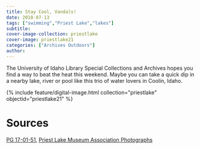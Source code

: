 ```yaml
---
title: Stay Cool, Vandals!
date: 2018-07-13
tags: ["swimming","Priest Lake","lakes"]
subtitle: 
cover-image-collection: priestlake
cover-image: priestlake21
categories: ["Archives Outdoors"]
author:
---
```


The University of Idaho Library Special Collections and Archives hopes you find a way to beat the heat this weekend. Maybe you can take a quick dip in a nearby lake, river or pool like this trio of water lovers in Coolin, Idaho.

{% include feature/digital-image.html collection="priestlake" objectid="priestlake21" %}

# Sources

[PG 17-01-51](https://www.lib.uidaho.edu/digital/priestlake/items/priestlake21.html), [Priest Lake Museum Association Photographs](https://archiveswest.orbiscascade.org/ark:/80444/xv119445/)

